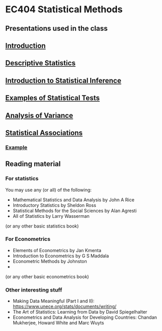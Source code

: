 # EC404 Statistical Methods

## Presentations used in the class

## [Introduction](../master/index.org)
## [Descriptive Statistics](../master/descriptive-statistics.org)
## [Introduction to Statistical Inference](statistical-inference.html)
## [Examples of Statistical Tests](statistical-tests-examples.html)
## [Analysis of Variance](anova.html)
## [Statistical Associations](associations.html)
### [Example](https://media.githubusercontent.com/media/cespjnu/ec404/cesp-ec404/regression_example.xlsx)

## Reading material

### For statistics

You may use any (or all) of the following:

+ Mathematical Statistics and Data Analysis by John A Rice
+ Introductory Statistics by Sheldon Ross
+ Statistical Methods for the Social Sciences by Alan Agresti
+ All of Statistics by Larry Wasserman

(or any other basic statistics book)

### For Econometrics
+ Elements of Econometrics by Jan Kmenta
+ Introduction to Econometrics by G S Maddala
+ Econometric Methods by Johnston
+
(or any other basic econometrics book)

### Other interesting stuff
+ Making Data Meaningful (Part I and II): https://www.unece.org/stats/documents/writing/
+ The Art of Statistics: Learning from Data by David Spiegelhalter
+ Econometrics and Data Analysis for Developing Countries: Chandan Mukherjee, Howard White and Marc Wuyts
